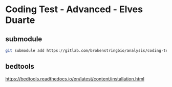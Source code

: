 # Coding Test - Advanced -  Elves Duarte

## submodule

``` bash
git submodule add https://gitlab.com/brokenstringbio/analysis/coding-test-advanced.git
```

## bedtools

https://bedtools.readthedocs.io/en/latest/content/installation.html